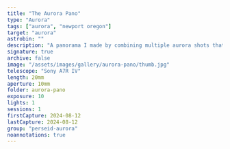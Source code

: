 ```yaml
---
title: "The Aurora Pano"
type: "Aurora"
tags: ["aurora", "newport oregon"]
target: "aurora"
astrobin: ""
description: "A panorama I made by combining multiple aurora shots that were taken against the backdrop of Yaquina Head Outstanding Natural Area from Agate Beach in Newport, Oregon."
signature: true
archive: false
image: "/assets/images/gallery/aurora-pano/thumb.jpg"
telescope: "Sony A7R IV"
length: 20mm
aperture: 10mm
folder: aurora-pano
exposure: 10
lights: 1
sessions: 1
firstCapture: 2024-08-12
lastCapture: 2024-08-12
group: "perseid-aurora"
noannotations: true
---
```

